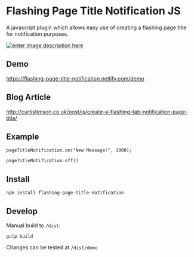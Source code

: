 # Flashing Page Title Notification JS

A javascript plugin which allows easy use of creating a flashing page title for notification purposes.

[![enter image description here][1]][1]


  [1]: https://i.stack.imgur.com/e2O3j.gif

## Demo

https://flashing-page-title-notification.netlify.com/demo

## Blog Article

http://curtistimson.co.uk/post/js/create-a-flashing-tab-notification-page-title/

## Example

```
pageTitleNotification.on("New Message!", 1000);

pageTitleNotification.off()
```


## Install

```
npm install flashing-page-title-notification
```

## Develop

Manual build to `/dist`:

```
gulp build
```

Changes can be tested at `/dist/demo`
